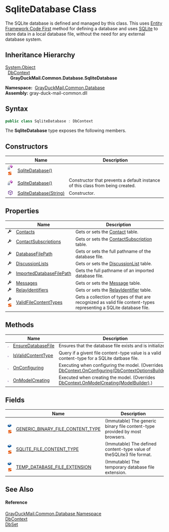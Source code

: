 SqliteDatabase Class
====================
The SQLite database is defined and managed by this class. This uses [Entity Framework Code First][1] method for defining a database and uses [SQLite][2] to store data in a local database file, without the need for any external database system.


Inheritance Hierarchy
---------------------
[System.Object][3]  
  [DbContext][4]  
    **GrayDuckMail.Common.Database.SqliteDatabase**  

  **Namespace:**  [GrayDuckMail.Common.Database][5]  
  **Assembly:** gray-duck-mail-common.dll

Syntax
------

```csharp
public class SqliteDatabase : DbContext
```

The **SqliteDatabase** type exposes the following members.


Constructors
------------

|                                   | Name                        | Description                                                                    |
| --------------------------------- | --------------------------- | ------------------------------------------------------------------------------ |
| ![Private method]![Static member] | [SqliteDatabase()][6]       |                                                                                |
| ![Private method]                 | [SqliteDatabase()][7]       | Constructor that prevents a default instance of this class from being created. |
| ![Public method]                  | [SqliteDatabase(String)][8] | Constructor.                                                                   |


Properties
----------

|                                    | Name                           | Description                                                                                                        |
| ---------------------------------- | ------------------------------ | ------------------------------------------------------------------------------------------------------------------ |
| ![Public property]                 | [Contacts][9]                  | Gets or sets the [Contact][10] table.                                                                              |
| ![Public property]                 | [ContactSubscriptions][11]     | Gets or sets the [ContactSubscription][12] table.                                                                  |
| ![Public property]                 | [DatabaseFilePath][13]         | Gets or sets the full pathname of the database file.                                                               |
| ![Public property]                 | [DiscussionLists][14]          | Gets or sets the [DiscussionList][15] table.                                                                       |
| ![Public property]                 | [ImportedDatabaseFilePath][16] | Gets the full pathname of an imported database file.                                                               |
| ![Public property]                 | [Messages][17]                 | Gets or sets the [Message][18] table.                                                                              |
| ![Public property]                 | [RelayIdentifiers][19]         | Gets or sets the [RelayIdentifier][20] table.                                                                      |
| ![Public property]![Static member] | [ValidFileContentTypes][21]    | Gets a collection of types of that are recognized as valid file content-types representing a SQLite database file. |


Methods
-------

|                     | Name                     | Description                                                                                               |
| ------------------- | ------------------------ | --------------------------------------------------------------------------------------------------------- |
| ![Private method]   | [EnsureDatabaseFile][22] | Ensures that the database file exists and is initialized.                                                 |
| ![Public method]    | [IsValidContentType][23] | Query if a givent file content-type value is a valid content-type for a SQLite datbase file.              |
| ![Protected method] | [OnConfiguring][24]      | Executing when configuring the model. (Overrides [DbContext.OnConfiguring(DbContextOptionsBuilder)][25].) |
| ![Protected method] | [OnModelCreating][26]    | Executed when creating the model. (Overrides [DbContext.OnModelCreating(ModelBuilder)][27].)              |


Fields
------

|                                 | Name                                   | Description                                                                 |
| ------------------------------- | -------------------------------------- | --------------------------------------------------------------------------- |
| ![Public field]![Static member] | [GENERIC_BINARY_FILE_CONTENT_TYPE][28] | (Immutable) The generic binary file content-type provided by most browsers. |
| ![Public field]![Static member] | [SQLITE_FILE_CONTENT_TYPE][29]         | (Immutable) The defined content-type value of theSQLite3 file format.       |
| ![Public field]![Static member] | [TEMP_DATABASE_FILE_EXTENSION][30]     | (Immutable) The temporary database file extension.                          |


See Also
--------

#### Reference
[GrayDuckMail.Common.Database Namespace][5]  
[DbContext][4]  
[DbSet][31]  

[1]: https://docs.microsoft.com/en-us/aspnet/mvc/overview/getting-started/getting-started-with-ef-using-mvc/creating-an-entity-framework-data-model-for-an-asp-net-mvc-application
[2]: https://sqlite.org/index.html
[3]: https://docs.microsoft.com/dotnet/api/system.object
[4]: https://docs.microsoft.com/dotnet/api/microsoft.entityframeworkcore.dbcontext
[5]: ../README.md
[6]: _cctor.md
[7]: _ctor.md
[8]: _ctor_1.md
[9]: Contacts.md
[10]: ../Contact/README.md
[11]: ContactSubscriptions.md
[12]: ../ContactSubscription/README.md
[13]: DatabaseFilePath.md
[14]: DiscussionLists.md
[15]: ../DiscussionList/README.md
[16]: ImportedDatabaseFilePath.md
[17]: Messages.md
[18]: ../Message/README.md
[19]: RelayIdentifiers.md
[20]: ../RelayIdentifier/README.md
[21]: ValidFileContentTypes.md
[22]: EnsureDatabaseFile.md
[23]: IsValidContentType.md
[24]: OnConfiguring.md
[25]: https://docs.microsoft.com/dotnet/api/microsoft.entityframeworkcore.dbcontext.onconfiguring#microsoft-entityframeworkcore-dbcontext-onconfiguring(microsoft-entityframeworkcore-dbcontextoptionsbuilder)
[26]: OnModelCreating.md
[27]: https://docs.microsoft.com/dotnet/api/microsoft.entityframeworkcore.dbcontext.onmodelcreating#microsoft-entityframeworkcore-dbcontext-onmodelcreating(microsoft-entityframeworkcore-modelbuilder)
[28]: GENERIC_BINARY_FILE_CONTENT_TYPE.md
[29]: SQLITE_FILE_CONTENT_TYPE.md
[30]: TEMP_DATABASE_FILE_EXTENSION.md
[31]: https://docs.microsoft.com/dotnet/api/microsoft.entityframeworkcore.dbset-1
[Private method]: ../../icons/privmethod.gif "Private method"
[Static member]: ../../icons/static.gif "Static member"
[Public method]: ../../icons/pubmethod.svg "Public method"
[Public property]: ../../icons/pubproperty.svg "Public property"
[Protected method]: ../../icons/protmethod.svg "Protected method"
[Public field]: ../../icons/pubfield.svg "Public field"